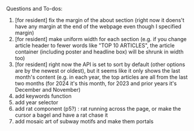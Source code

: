 Questions and To-dos:
1. [for resident] fix the margin of the about section (right now it doens't have any margin at the end of the webpage even though I specified margin)
2. [for resident] make uniform width for each section (e.g. if you change article header to fewer words like "TOP 10 ARTICLES", the article container (including poster and headline box) will be shrunk in width too)
3. [for resident] right now the API is set to sort by default (other options are by the newest or oldest), but it seems like it only shows the last month's content (e.g. in each year, the top articles are all from the last two months (for 2024 it's this month, for 2023 and prior years it's December and November)
4. add keywords function 
5. add year selector
6. add rat component (p5?) : rat running across the page, or make the cursor a bagel and have a rat chase it
7. add mosaic art of subway motifs and make them portals
